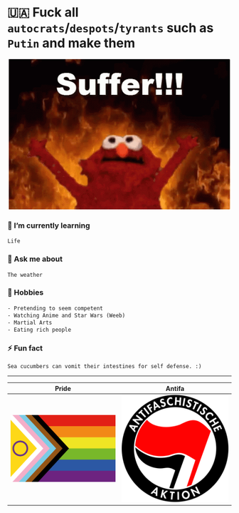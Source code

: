 # 🇺🇦 Fuck all `autocrats`/`despots`/`tyrants` such as `Putin` and make them

<center>
  
![suffer](./suffer.gif)
  
</center>
  
### 🌱 I’m currently learning

```
Life
```

### 💬 Ask me about

```
The weather
```

### 🥷 Hobbies

```
- Pretending to seem competent
- Watching Anime and Star Wars (Weeb)
- Martial Arts
- Eating rich people
```

### ⚡ Fun fact

```
Sea cucumbers can vomit their intestines for self defense. :)
```

---

| Pride | Antifa |
| - | - |
| ![pride](./pride.svg) | ![antifa](./antifa.svg) |